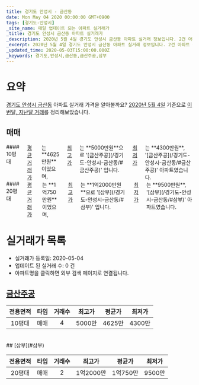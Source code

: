 ```yaml
---
title: 경기도 안성시 - 금산동
date: Mon May 04 2020 00:00:00 GMT+0900
tags: [경기도-안성시]
_site_name: 매일 업데이트 되는 아파트 실거래가
_title: 경기도 안성시 금산동 아파트 실거래가
_description: 2020년 5월 4일 경기도 안성시 금산동 아파트 실거래 정보입니다. 2건 아파트 정보가 있습니다.
_excerpt: 2020년 5월 4일 경기도 안성시 금산동 아파트 실거래 정보입니다. 2건 아파트 정보가 있습니다.
_updated_time: 2020-05-03T15:00:00.000Z
_keywords: 경기도,안성시,금산동,금산주공,삼부
---
```





# 요약
<ins>경기도 안성시 금산동</ins> 아파트 실거래 가격을 알아볼까요? <ins>2020년 5월 4일</ins> 기준으로 <ins>이번달, 지난달 거래</ins>를 정리해보았습니다.

## 매매
<div class="container">
<div class="six columns" markdown="1">
#### 10평대
<ins>평균 거래가</ins>는 **4625만원**이었으며, <ins>최고가</ins>는 **5000만원**으로 '[금산주공](/경기도-안성시-금산동/#금산주공)' 입니다. <ins>최저가</ins>는 **4300만원**, '[금산주공](/경기도-안성시-금산동/#금산주공)' 아파트였습니다.
</div>
<div class="six columns" markdown="1">
#### 20평대
<ins>평균 거래가</ins>는 **1억750만원**이었으며, <ins>최고가</ins>는 **1억2000만원**으로 '[삼부](/경기도-안성시-금산동/#삼부)' 입니다. <ins>최저가</ins>는 **9500만원**, '[삼부](/경기도-안성시-금산동/#삼부)' 아파트였습니다.
</div>
</div>



# 실거래가 목록
- 실거래가 등록일: 2020-05-04
- 업데이트 된 실거래 수: 0 건
- 아파트명을 클릭하면 외부 검색 페이지로 연결됩니다.

## [금산주공](#금산주공)

|전용면적|타입|거래수|최고가|평균가|최저가|
|:---:|:---:|:---:|:---:|:---:|:---:|
|10평대|<span class="deal-type-1">매매</span>|4|5000만|4625만|4300만|

<br/>
## [삼부](#삼부)

|전용면적|타입|거래수|최고가|평균가|최저가|
|:---:|:---:|:---:|:---:|:---:|:---:|
|20평대|<span class="deal-type-1">매매</span>|2|1억2000만|1억750만|9500만|

<br/>



